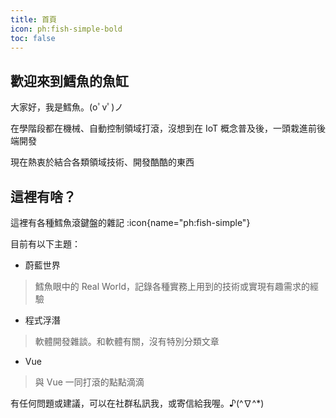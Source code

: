 ```yaml
---
title: 首頁
icon: ph:fish-simple-bold
toc: false
---
```


## 歡迎來到鱈魚的魚缸

大家好，我是鱈魚。(oﾟvﾟ)ノ

在學階段都在機械、自動控制領域打滾，沒想到在 IoT 概念普及後，一頭栽進前後端開發

現在熱衷於結合各類領域技術、開發酷酷的東西

## 這裡有啥？

這裡有各種鱈魚滾鍵盤的雜記 :icon{name="ph:fish-simple"}

目前有以下主題：

- 蔚藍世界

> 鱈魚眼中的 Real World，記錄各種實務上用到的技術或實現有趣需求的經驗

- 程式浮潛

> 軟體開發雜談。和軟體有關，沒有特別分類文章

- Vue

> 與 Vue 一同打滾的點點滴滴

有任何問題或建議，可以在社群私訊我，或寄信給我喔。♪(^∇^*)
